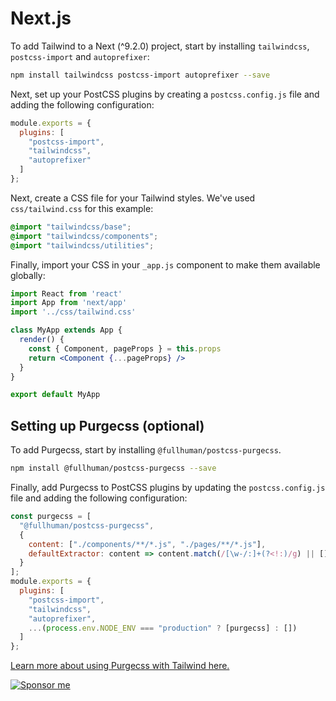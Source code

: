 # Next.js

To add Tailwind to a Next (^9.2.0) project, start by installing `tailwindcss`, `postcss-import` and `autoprefixer`:

```sh
npm install tailwindcss postcss-import autoprefixer --save
```

Next, set up your PostCSS plugins by creating a `postcss.config.js` file and adding the following configuration:

```js
module.exports = {
  plugins: [
    "postcss-import",
    "tailwindcss",
    "autoprefixer"
  ]
};

```

Next, create a CSS file for your Tailwind styles. We've used `css/tailwind.css` for this example:

```css
@import "tailwindcss/base";
@import "tailwindcss/components";
@import "tailwindcss/utilities";
```

Finally, import your CSS in your `_app.js` component to make them available globally:

```jsx
import React from 'react'
import App from 'next/app'
import '../css/tailwind.css'

class MyApp extends App {
  render() {
    const { Component, pageProps } = this.props
    return <Component {...pageProps} />
  }
}

export default MyApp
```
## Setting up Purgecss (optional)
To add Purgecss, start by installing `@fullhuman/postcss-purgecss`. 

```sh
npm install @fullhuman/postcss-purgecss --save
```

Finally, add Purgecss to PostCSS plugins by updating the `postcss.config.js` file and adding the following configuration:

```js
const purgecss = [
  "@fullhuman/postcss-purgecss",
  {
    content: ["./components/**/*.js", "./pages/**/*.js"],
    defaultExtractor: content => content.match(/[\w-/:]+(?<!:)/g) || []
  }
];
module.exports = {
  plugins: [
    "postcss-import",
    "tailwindcss",
    "autoprefixer",
    ...(process.env.NODE_ENV === "production" ? [purgecss] : [])
  ]
};

```

[Learn more about using Purgecss with Tailwind here.](https://tailwindcss.com/docs/controlling-file-size#setting-up-purgecss)

[![Sponsor me](https://res.cloudinary.com/dvargvav9/image/upload/v1581842794/button2_w5exua.svg)](https://flowerpot.network/flowerpot-network?trigger=true)
